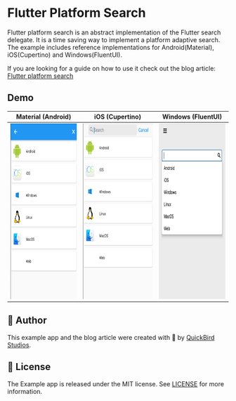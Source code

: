 # Flutter Platform Search

Flutter platform search is an abstract implementation of the Flutter search delegate. It is a time saving way to implement a platform adaptive search. 
The example includes reference implementations for Android(Material), iOS(Cupertino) and Windows(FluentUI).

If you are looking for a guide on how to use it check out the blog article: [Flutter platform search](https://quickbirdstudios.com/blog/flutter-adaptive-search-widget/)


## Demo  

| Material (Android)        | iOS (Cupertino)           | Windows (FluentUI)  |
| :------------: |:-------------:| :-----:|
|<img src="assets/images/material_search.png" alt="drawing" style="width:250px;height:400px;"/>| <img src="assets/images/cupertino_search.png" alt="drawing" style="width:250px;height:400px;"/> |<img src="assets/images/fluent-ui_search.png" alt="drawing" style="width:250px;height:400px;"/> |

## 👤 Author 

This example app and the blog article were created with 💙 by [QuickBird Studios](https://quickbirdstudios.com/).

## 📃 License

The Example app is released under the MIT license. See [LICENSE](LICENSE) for more information.
